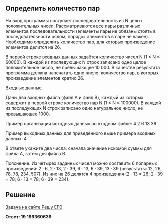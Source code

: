 ## Определить количество пар

На вход программы поступает последовательность из N целых положительных чисел. Рассматриваются все пары различных элементов последовательности (элементы пары не обязаны стоять в последовательности рядом, порядок элементов в паре не важен). Необходимо определить количество пар, для которых произведение элементов делится на 26.

В первой строке входных данных задаётся количество чисел N (1 ≤ N ≤ 60000). В каждой из последующих N строк записано одно целое положительное число, не превышающее 10 000. В качестве результата программа должна напечатать одно число: количество пар, в которых произведение элементов кратно 26.

Входные данные.

Даны два входных файла (файл A и файл B), каждый из которых содержит в первой строке количество пар N (1 ≤ N ≤ 100000). В каждой из последующих N строк записано одно натуральное число, не превышающее 1000.

Пример организации исходных данных во входном файле:
4
2
6
13
39

Пример выходных данных для приведённого выше примера входных данных: 4

В ответе укажите два числа: сначала значение искомой суммы для файла А, затем для файла B.

Пояснение. Из четырёх заданных чисел можно составить 6 попарных произведений: 2 · 6, 2 · 13, 2 · 39, 6 · 13, 6 · 39, 13 · 39 (результаты: 12, 26, 78, 78, 234, 507). Из них на 26 делятся 4 произведения (2 · 13 = 26; 2 · 39 = 78; 6 · 13 = 78; 6 · 39 = 234).

## Решение

[Задача на сайте Решу ЕГЭ](https://inf-ege.sdamgia.ru/problem?id=27989)

**Ответ: 19 199360639**